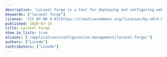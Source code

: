 ```yaml
---
description: 'Laravel Forge is a tool for deploying and configuring web applications developed by the makers of the Laravel framework, but can be used many other frameworks.'
keywords: ["laravel forge"]
license: '[CC BY-ND 4.0](https://creativecommons.org/licenses/by-nd/4.0)'
published: 2020-07-15
title: Laravel Forge
show_in_lists: true
aliases: ['/applications/configuration-management/laravel-forge/']
authors: ["Linode"]
contributors: ["Linode"]
---
```


